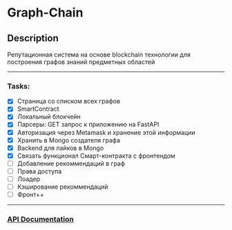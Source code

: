 # Graph-Chain

## Description
Репутационная система на основе blockchain технологии для построения графов знаний предметных областей

___

### Tasks:
- [x] Страница со списком всех графов
- [x] SmartContract
- [x] Локальный блокчейн
- [x] Парсеры: GET запрос к приложению на FastAPI
- [x] Авторизация через Metamask и хранение этой информации
- [x] Хранить в Mongo создателя графа
- [x] Backend для лайков в Mongo
- [x] Связать функционал Смарт-контракта с фронтендом
- [ ] Добавление рекоммендаций в граф
- [ ] Права доступа
- [ ] Лоадер
- [ ] Кэширование рекоммендаций
- [ ] Фронт++

___

### [API Documentation](https://github.com/mshrnv/graph-chain/blob/main/docs/API.md)
